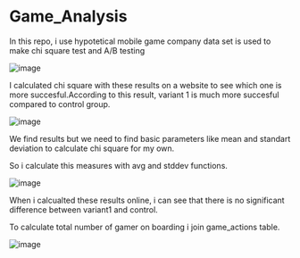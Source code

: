 # Game_Analysis
In this repo, i use hypotetical mobile game company data set is used to make chi square test and A/B testing

![image](https://github.com/user-attachments/assets/bfdcbec4-530d-4563-b220-d062bb2e04bd)

I calculated chi square with these results on a website to see which one is more succesful.According to this result, variant 1 is much more succesful compared to control group.

![image](https://github.com/user-attachments/assets/b8a54e15-0217-4110-a2fd-e119da9e37ae)

We find results but we need to find basic parameters like mean and standart deviation to calculate chi square for my own.

So i calculate this measures with avg and stddev functions.

![image](https://github.com/user-attachments/assets/38c7e657-1e3a-4807-a017-7074245697f5)

When i calcualted these results online, i can see that there is no significant difference between variant1 and control.

To calculate total number of gamer on boarding i join game_actions table.

![image](https://github.com/user-attachments/assets/936f0a90-29c8-4f3a-a080-2f19f422bb39)


